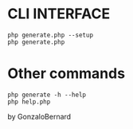 # CLI INTERFACE
    php generate.php --setup
    php generate.php

# Other commands
    php generate -h --help
    php help.php


by GonzaloBernard
